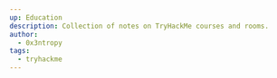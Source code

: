 ```yaml
---
up: Education
description: Collection of notes on TryHackMe courses and rooms.
author:
  - 0x3ntropy
tags:
  - tryhackme
---
```

